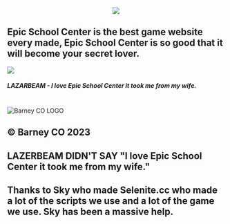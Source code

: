 <center><img src="https://epicschoolcenter.com/img/logo.png"></center>

<h2>Epic School Center is the best game website every made, Epic School Center is so good that it will become your secret lover.</h2>

<img src="https://yt3.googleusercontent.com/ytc/AIf8zZT8kUzPLs-AoDgI7msCxn9fkVdH7npYW3pCXtqbtg=s176-c-k-c0x00ffffff-no-rj"><h5>LAZARBEAM - I love Epic School Center it took me from my wife.</h5>




<footer>
    <br><img src="https://epicschoolcenter.com//img/barney-co.png" alt="Barney CO LOGO">
    <h2><a>©</a> Barney CO 2023</h2>
</footer>

<h2>LAZERBEAM DIDN'T SAY "I love Epic School Center it took me from my wife."</h2>
<h2>Thanks to Sky who made Selenite.cc who made a lot of the scripts we use and a lot of the game we use. Sky has been a massive help.</h2>
